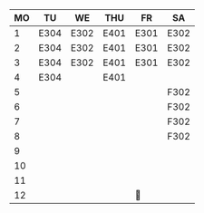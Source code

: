   |MO  |TU  |WE  |THU |FR  |SA|
  |----|----|----|----|----|--|
 1|E304|E302|E401|E301|E302|  |
 2|E304|E302|E401|E301|E302|  |
 3|E304|E302|E401|E301|E302|  |
 4|E304|    |E401|    |    |  |
 5|    |    |    |    |F302|  |
 6|    |    |    |    |F302|  |
 7|    |    |    |    |F302|  |
 8|    |    |    |    |F302|  |
 9|    |    |    |    |    |  |
10|    |    |    |    |    |  |
11|    |    |    |    |    |  |
12|    |    |    |🌙   |    |  |
